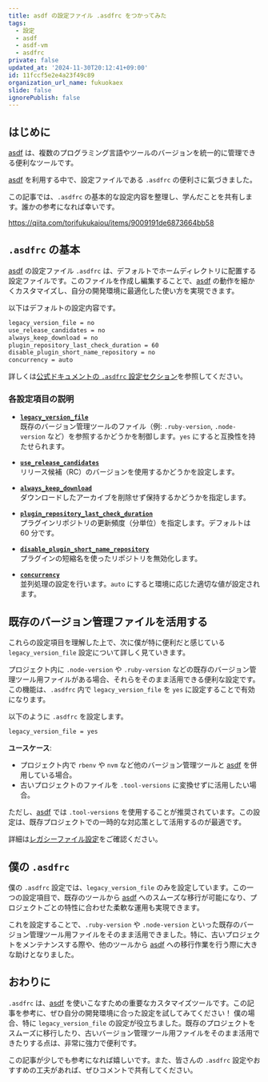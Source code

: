 ```yaml
---
title: asdf の設定ファイル .asdfrc をつかってみた
tags:
  - 設定
  - asdf
  - asdf-vm
  - asdfrc
private: false
updated_at: '2024-11-30T20:12:41+09:00'
id: 11fccf5e2e4a23f49c89
organization_url_name: fukuokaex
slide: false
ignorePublish: false
---
```


[asdf]: https://asdf-vm.com/

## はじめに

[asdf] は、複数のプログラミング言語やツールのバージョンを統一的に管理できる便利なツールです。

[asdf] を利用する中で、設定ファイルである `.asdfrc` の便利さに氣づきました。

この記事では、`.asdfrc` の基本的な設定内容を整理し、学んだことを共有します。誰かの参考になれば幸いです。

https://qiita.com/torifukukaiou/items/9009191de6873664bb58

## `.asdfrc` の基本

[asdf] の設定ファイル `.asdfrc` は、デフォルトでホームディレクトリに配置する設定ファイルです。このファイルを作成し編集することで、[asdf] の動作を細かくカスタマイズし、自分の開発環境に最適化した使い方を実現できます。

以下はデフォルトの設定内容です。

```bash
legacy_version_file = no
use_release_candidates = no
always_keep_download = no
plugin_repository_last_check_duration = 60
disable_plugin_short_name_repository = no
concurrency = auto
```

詳しくは[公式ドキュメントの `.asdfrc` 設定セクション](https://asdf-vm.com/manage/configuration.html#asdfrc)を参照してください。

### 各設定項目の説明

- **[`legacy_version_file`](https://asdf-vm.com/manage/configuration.html#legacy-version-file)**  
  既存のバージョン管理ツールのファイル（例: `.ruby-version`, `.node-version` など）を参照するかどうかを制御します。`yes` にすると互換性を持たせられます。

- **[`use_release_candidates`](https://asdf-vm.com/manage/configuration.html#use-release-candidates)**  
  リリース候補（RC）のバージョンを使用するかどうかを設定します。

- **[`always_keep_download`](https://asdf-vm.com/manage/configuration.html#always-keep-download)**  
  ダウンロードしたアーカイブを削除せず保持するかどうかを指定します。

- **[`plugin_repository_last_check_duration`](https://asdf-vm.com/manage/configuration.html#plugin-repository-last-check-duration)**  
  プラグインリポジトリの更新頻度（分単位）を指定します。デフォルトは 60 分です。

- **[`disable_plugin_short_name_repository`](https://asdf-vm.com/manage/configuration.html#disable-plugin-short-name-repository)**  
  プラグインの短縮名を使ったリポジトリを無効化します。

- **[`concurrency`](https://asdf-vm.com/manage/configuration.html#concurrency)**  
  並列処理の設定を行います。`auto` にすると環境に応じた適切な値が設定されます。

## 既存のバージョン管理ファイルを活用する

これらの設定項目を理解した上で、次に僕が特に便利だと感じている `legacy_version_file` 設定について詳しく見ていきます。

プロジェクト内に `.node-version` や `.ruby-version` などの既存のバージョン管理ツール用ファイルがある場合、それらをそのまま活用できる便利な設定です。この機能は、`.asdfrc` 内で `legacy_version_file` を `yes` に設定することで有効になります。

以下のように `.asdfrc` を設定します。

```bash
legacy_version_file = yes
```

**ユースケース**:

- プロジェクト内で `rbenv` や `nvm` など他のバージョン管理ツールと [asdf] を併用している場合。
- 古いプロジェクトのファイルを `.tool-versions` に変換せずに活用したい場合。

ただし、[asdf] では `.tool-versions` を使用することが推奨されています。この設定は、既存プロジェクトでの一時的な対応策として活用するのが最適です。

詳細は[レガシーファイル設定](https://asdf-vm.com/manage/configuration.html#legacy-version-file)をご確認ください。

## 僕の `.asdfrc`

僕の `.asdfrc` 設定では、`legacy_version_file` のみを設定しています。この一つの設定項目で、既存のツールから [asdf] へのスムーズな移行が可能になり、プロジェクトごとの特性に合わせた柔軟な運用も実現できます。

これを設定することで、`.ruby-version` や `.node-version` といった既存のバージョン管理ツール用ファイルをそのまま活用できました。特に、古いプロジェクトをメンテナンスする際や、他のツールから [asdf] への移行作業を行う際に大きな助けとなりました。

## おわりに

`.asdfrc` は、[asdf] を使いこなすための重要なカスタマイズツールです。この記事を参考に、ぜひ自分の開発環境に合った設定を試してみてください！
僕の場合、特に `legacy_version_file` の設定が役立ちました。既存のプロジェクトをスムーズに移行したり、古いバージョン管理ツール用ファイルをそのまま活用できたりする点は、非常に強力で便利です。

この記事が少しでも参考になれば嬉しいです。また、皆さんの `.asdfrc` 設定やおすすめの工夫があれば、ぜひコメントで共有してください。

